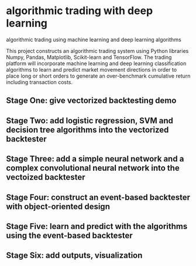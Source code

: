 # algorithmic trading with deep learning
algorithmic trading using machine learning and deep learning algorithms

This project constructs an algorithmic trading system using Python libraries Numpy, Pandas, Matplotlib, Scikit-learn and TensorFlow.
The trading platform will incorporate machine learning and deep learning classification algorithms to learn and predict market 
movement directions in order to place long or short orders to generate an over-benchmark cumulative return including transaction costs.

## Stage One: give vectorized backtesting demo
## Stage Two: add logistic regression, SVM and decision tree algorithms into the vectorized backtester
## Stage Three: add a simple neural network and a complex convolutional neural network into the vectoized backtester
## Stage Four: construct an event-based backtester with object-oriented design
## Stage Five: learn and predict with the algorithms using the event-based backtester
## Stage Six: add outputs, visualization 